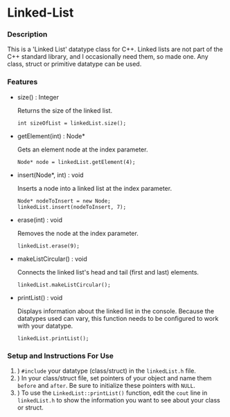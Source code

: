 # Linked-List
<h3>Description</h3>
<p>This is a 'Linked List' datatype class for C++. Linked lists are not part 
  of the C++ standard library, and I occasionally need them, so made one. 
  Any class, struct or primitive datatype can be used.</p>
<h3>Features</h3>
<ul><li>size() : Integer<p>Returns the size of the linked list.</p></li>
    
    int sizeOfList = linkedList.size();

<li>getElement(int) : Node*<p>Gets an element node at the index parameter.</p></li>

    Node* node = linkedList.getElement(4);

<li>insert(Node*, int) : void<p>Inserts a node into a linked list at the index parameter.</p></li>

    Node* nodeToInsert = new Node;
    linkedList.insert(nodeToInsert, 7);
    
<li>erase(int) : void<p>Removes the node at the index parameter.</p></li>

    linkedList.erase(9);

<li>makeListCircular() : void<p>Connects the linked list's head and tail (first and last) elements.</p></li>

    linkedList.makeListCircular();    
    
<li>printList() : void<p>Displays information about the linked list in the console. Because the 
    datatypes used can vary, this function needs to be configured to work with your datatype.
</p></li>

    linkedList.printList();    
</ul>

<h3>Setup and Instructions For Use</h3>

1. ) `#include` your datatype (class/struct) in the `linkedList.h` file.</li>
2. ) In your class/struct file, set pointers of your object and name them `before` and `after`.
     Be sure to initialize these pointers with `NULL`.
3. ) To use the `LinkedList::printList()` function, edit the `cout` line in `linkedList.h` to
     show the information you want to see about your class or struct.
  
